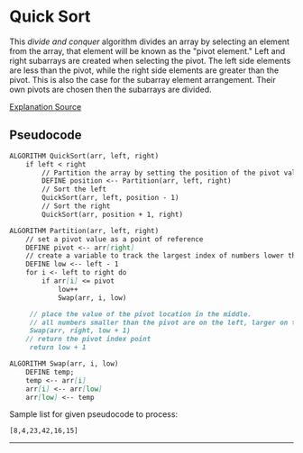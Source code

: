 # Quick Sort

This _divide and conquer_ algorithm divides an array by selecting an element from the array, that element will be known as the "pivot element."
Left and right subarrays are created when selecting the pivot.
The left side elements are less than the pivot, while the right side elements are greater than the pivot.
This is also the case for the subarray element arrangement. Their own pivots are chosen then the subarrays are divided.

[Explanation Source](https://www.programiz.com/dsa/quick-sort)

## Pseudocode

```markdown
ALGORITHM QuickSort(arr, left, right)
    if left < right
        // Partition the array by setting the position of the pivot value
        DEFINE position <-- Partition(arr, left, right)
        // Sort the left
        QuickSort(arr, left, position - 1)
        // Sort the right
        QuickSort(arr, position + 1, right)

ALGORITHM Partition(arr, left, right)
    // set a pivot value as a point of reference
    DEFINE pivot <-- arr[right]
    // create a variable to track the largest index of numbers lower than the defined pivot
    DEFINE low <-- left - 1
    for i <- left to right do
        if arr[i] <= pivot
            low++
            Swap(arr, i, low)

     // place the value of the pivot location in the middle.
     // all numbers smaller than the pivot are on the left, larger on the right.
     Swap(arr, right, low + 1)
    // return the pivot index point
     return low + 1

ALGORITHM Swap(arr, i, low)
    DEFINE temp;
    temp <-- arr[i]
    arr[i] <-- arr[low]
    arr[low] <-- temp
```

Sample list for given pseudocode to process:

`[8,4,23,42,16,15]`

---
